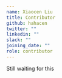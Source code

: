 ```yaml
---
name: Xiaocen Liu
title: Contributor
github: hahacen
twitter: ""
linkedin: ""
slack: ""
joining_date: ""
role: contributor
---
```


Still waiting for this
